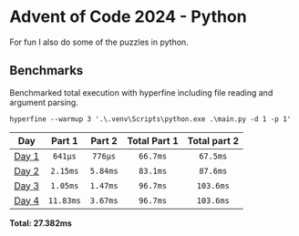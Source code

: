 # Advent of Code 2024 - Python
For fun I also do some of the puzzles in python.


<!--- benchmarking table --->
## Benchmarks

Benchmarked total execution with hyperfine including file reading and argument parsing.

```
hyperfine --warmup 3 '.\.venv\Scripts\python.exe .\main.py -d 1 -p 1'
```

|            Day             |  Part 1   |  Part 2  | Total Part 1 | Total part 2 |
|:--------------------------:|:---------:|:--------:|:------------:|:------------:|
| [Day 1](./puzzles/day1.py) |  `641μs`  | `776μs`  |   `66.7ms`   |   `67.5ms`   |
| [Day 2](./puzzles/day2.py) | `2.15ms`  | `5.84ms` |   `83.1ms`   |   `87.6ms`   |
| [Day 3](./puzzles/day3.py) | `1.05ms`  | `1.47ms` |   `96.7ms`   |  `103.6ms`   |
| [Day 4](./puzzles/day4.py) | `11.83ms` | `3.67ms` |   `96.7ms`   |  `103.6ms`   |

**Total: 27.382ms**
<!--- benchmarking table --->
